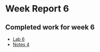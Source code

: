 # Week Report 6
## Completed work for week 6
* [Lab 6](../../labs/lab6/lab6.md)
* [Notes 4](../../notes/notes4/notes4.md)